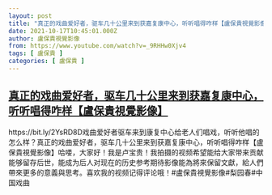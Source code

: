 ```yaml
---
layout: post
title: "真正的戏曲爱好者，驱车几十公里来到获嘉复康中心，听听唱得咋样【盧保貴視覺影像】"
date: 2021-10-17T10:45:01.000Z
author: 盧保貴視覺影像
from: https://www.youtube.com/watch?v=_9RHHw0Xjv4
tags: [ 盧保貴 ]
categories: [ 盧保貴 ]
---
```

<!--1634467501000-->
[真正的戏曲爱好者，驱车几十公里来到获嘉复康中心，听听唱得咋样【盧保貴視覺影像】](https://www.youtube.com/watch?v=_9RHHw0Xjv4)
------

<div>
https://bit.ly/2YsRD8D戏曲爱好者驱车来到康复中心给老人们唱戏，听听他唱的怎么样？真正的戏曲爱好者，驱车几十公里来到获嘉复康中心，听听唱得咋样【盧保貴視覺影像】哈喽，大家好！我是卢宝贵！我拍摄的视频希望能给大家带来贡献能够留存后世，能成为后人对现在的历史参考期待影像能為將來保留文獻，給人們帶來更多的意義與思考。喜欢我的视频记得评论哦！#盧保貴視覺影像#梨园春#中国戏曲
</div>

